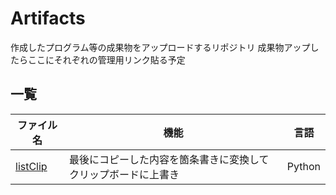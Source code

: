 # Artifacts
作成したプログラム等の成果物をアップロードするリポジトリ
成果物アップしたらここにそれぞれの管理用リンク貼る予定

## 一覧
|ファイル名|機能|言語|
|--|--|--|
|[listClip](Python\listClip\listClip.pyw)|最後にコピーした内容を箇条書きに変換してクリップボードに上書き|Python|
